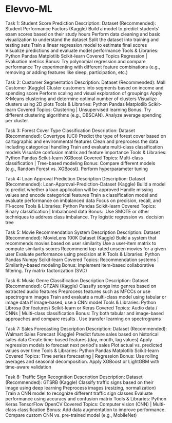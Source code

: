 # Elevvo-ML

Task 1: Student Score Prediction Description: Dataset (Recommended): Student Performance Factors (Kaggle) Build a model to predict students' exam scores based on their study hours Perform data cleaning and basic visualization to understand the dataset Split the dataset into training and testing sets Train a linear regression model to estimate final scores Visualize predictions and evaluate model performance Tools & Libraries: Python Pandas Matplotlib Scikit-learn Covered Topics Regression | Evaluation metrics Bonus: Try polynomial regression and compare performance Try experimenting with different feature combinations (e.g., removing or adding features like sleep, participation, etc.)

Task 2: Customer Segmentation Description: Dataset (Recommended): Mall Customer (Kaggle) Cluster customers into segments based on income and spending score Perform scaling and visual exploration of groupings Apply K-Means clustering and determine optimal number of clusters Visualize clusters using 2D plots Tools & Libraries: Python Pandas Matplotlib Scikit-learn Covered Topics: Clustering | Unsupervised learning Bonus: Try different clustering algorithms (e.g., DBSCAN). Analyze average spending per cluster

Task 3: Forest Cover Type Classification Description: Dataset (Recommended): Covertype (UCI) Predict the type of forest cover based on cartographic and environmental features Clean and preprocess the data including categorical handling Train and evaluate multi-class classification models Visualize confusion matrix and feature importance Tools & Libraries: Python Pandas Scikit-learn XGBoost Covered Topics: Multi-class classification | Tree-based modeling Bonus: Compare different models (e.g., Random Forest vs. XGBoost). Perform hyperparameter tuning

Task 4: Loan Approval Prediction Description Description: Dataset (Recommended): Loan-Approval-Prediction-Dataset (Kaggle) Build a model to predict whether a loan application will be approved Handle missing values and encode categorical features Train a classification model and evaluate performance on imbalanced data Focus on precision, recall, and F1-score Tools & Libraries: Python Pandas Scikit-learn Covered Topics: Binary classification | Imbalanced data Bonus:  Use SMOTE or other techniques to address class imbalance. Try logistic regression vs. decision tree

Task 5: Movie Recommendation System Description Description: Dataset (Recommended): MovieLens 100K Dataset (Kaggle) Build a system that recommends movies based on user similarity Use a user-item matrix to compute similarity scores Recommend top-rated unseen movies for a given user Evaluate performance using precision at K Tools & Libraries: Python Pandas Numpy Scikit-learn Covered Topics: Recommendation systems | Similarity-based modeling Bonus: Implement item-based collaborative filtering. Try matrix factorization (SVD)

Task 6: Music Genre Classification Description Description: Dataset (Recommended): GTZAN (Kaggle) Classify songs into genres based on extracted audio features Preprocess features such as MFCCs or use spectrogram images Train and evaluate a multi-class model using tabular or image data If image-based, use a CNN model Tools & Libraries: Python Librosa (for features) Scikit-learn or Keras Covered Topics: Audio data / CNNs | Multi-class classification Bonus: Try both tabular and image-based approaches and compare results . Use transfer learning on spectrograms

Task 7: Sales Forecasting Description Description: Dataset (Recommended): Walmart Sales Forecast (Kaggle) Predict future sales based on historical sales data Create time-based features (day, month, lag values) Apply regression models to forecast next period's sales Plot actual vs. predicted values over time Tools & Libraries: Python Pandas Matplotlib Scikit-learn Covered Topics: Time series forecasting | Regression Bonus: Use rolling averages and seasonal decomposition. Apply XGBoost or LightGBM with time-aware validation

Task 8: Traffic Sign Recognition Description Description: Dataset (Recommended): GTSRB (Kaggle) Classify traffic signs based on their image using deep learning Preprocess images (resizing, normalization) Train a CNN model to recognize different traffic sign classes Evaluate performance using accuracy and confusion matrix Tools & Libraries: Python Keras TensorFlow OpenCV Covered Topics: Computer vision (CNN) | Multi-class classification Bonus: Add data augmentation to improve performance. Compare custom CNN vs. pre-trained model (e.g., MobileNet)
